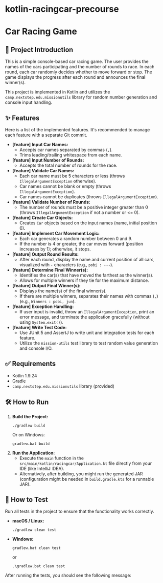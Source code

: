# kotlin-racingcar-precourse
# Car Racing Game

## 🚀 Project Introduction

This is a simple console-based car racing game. The user provides the names of the cars participating and the number of rounds to race. In each round, each car randomly decides whether to move forward or stop. The game displays the progress after each round and announces the final winner(s).

This project is implemented in Kotlin and utilizes the `camp.nextstep.edu.missionutils` library for random number generation and console input handling.

## ✨ Features

Here is a list of the implemented features. It's recommended to manage each feature with a separate Git commit.

-   **[feature] Input Car Names:**
    -   Accepts car names separated by commas (`,`).
    -   Trims leading/trailing whitespace from each name.
-   **[feature] Input Number of Rounds:**
    -   Accepts the total number of rounds for the race.
-   **[feature] Validate Car Names:**
    -   Each car name must be 5 characters or less (throws `IllegalArgumentException` otherwise).
    -   Car names cannot be blank or empty (throws `IllegalArgumentException`).
    -   Car names cannot be duplicates (throws `IllegalArgumentException`).
-   **[feature] Validate Number of Rounds:**
    -   The number of rounds must be a positive integer greater than 0 (throws `IllegalArgumentException` if not a number or <= 0).
-   **[feature] Create Car Objects:**
    -   Creates `Car` objects based on the input names (name, initial position 0).
-   **[feature] Implement Car Movement Logic:**
    -   Each car generates a random number between 0 and 9.
    -   If the number is 4 or greater, the car moves forward (position increases by 1); otherwise, it stops.
-   **[feature] Output Round Results:**
    -   After each round, display the name and current position of all cars, visualized with `-` characters (e.g., `pobi : ---`).
-   **[feature] Determine Final Winner(s):**
    -   Identifies the car(s) that have moved the farthest as the winner(s).
    -   Allows for multiple winners if they tie for the maximum distance.
-   **[feature] Output Final Winner(s):**
    -   Displays the name(s) of the final winner(s).
    -   If there are multiple winners, separates their names with commas (`,`) (e.g., `Winners : pobi, jun`).
-   **[feature] Exception Handling:**
    -   If user input is invalid, throw an `IllegalArgumentException`, print an error message, and terminate the application gracefully (without using `System.exit()`).
-   **[feature] Write Test Code:**
    -   Use JUnit 5 and AssertJ to write unit and integration tests for each feature.
    -   Utilize the `mission-utils` test library to test random value generation and console I/O.

## ✅ Requirements

-   Kotlin 1.9.24
-   Gradle
-   `camp.nextstep.edu.missionutils` library (provided)

## 🛠️ How to Run

1.  **Build the Project:**
    ```
    ./gradlew build
    ```
    Or on Windows:
    ```
    gradlew.bat build
    ```
2.  **Run the Application:**
    -   Execute the `main` function in the `src/main/kotlin/racingcar/Application.kt` file directly from your IDE (like IntelliJ IDEA).
    -   Alternatively, after building, you might run the generated JAR (configuration might be needed in `build.gradle.kts` for a runnable JAR).

## 🧪 How to Test

Run all tests in the project to ensure that the functionality works correctly.

-   **macOS / Linux:**
    ```
    ./gradlew clean test
    ```
-   **Windows:**
    ```
    gradlew.bat clean test
    ```
    or
    ```
    .\gradlew.bat clean test
    ```

After running the tests, you should see the following message:

